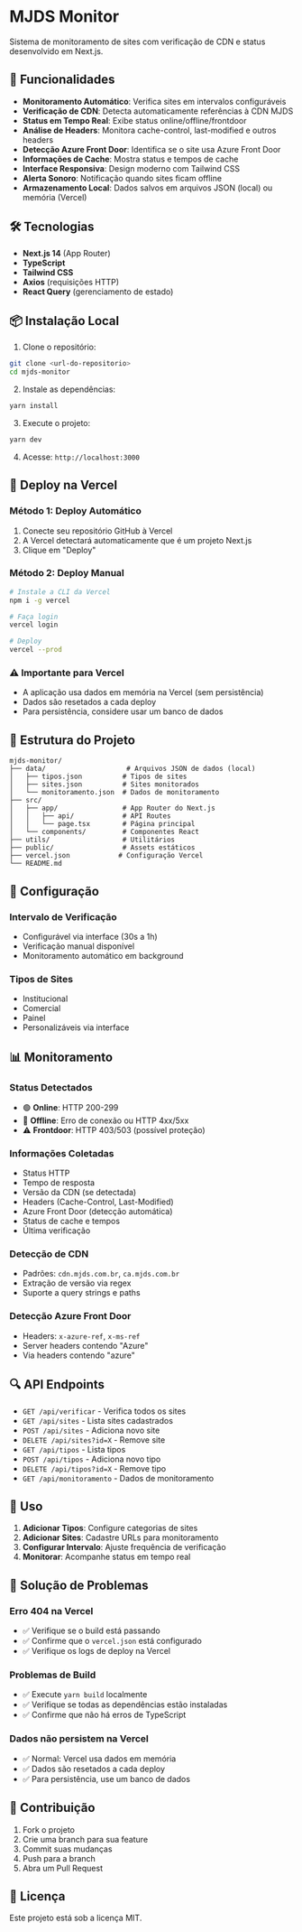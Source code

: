 # MJDS Monitor

Sistema de monitoramento de sites com verificação de CDN e status desenvolvido em Next.js.

## 🚀 Funcionalidades

- **Monitoramento Automático**: Verifica sites em intervalos configuráveis
- **Verificação de CDN**: Detecta automaticamente referências à CDN MJDS
- **Status em Tempo Real**: Exibe status online/offline/frontdoor
- **Análise de Headers**: Monitora cache-control, last-modified e outros headers
- **Detecção Azure Front Door**: Identifica se o site usa Azure Front Door
- **Informações de Cache**: Mostra status e tempos de cache
- **Interface Responsiva**: Design moderno com Tailwind CSS
- **Alerta Sonoro**: Notificação quando sites ficam offline
- **Armazenamento Local**: Dados salvos em arquivos JSON (local) ou memória (Vercel)

## 🛠 Tecnologias

- **Next.js 14** (App Router)
- **TypeScript**
- **Tailwind CSS**
- **Axios** (requisições HTTP)
- **React Query** (gerenciamento de estado)

## 📦 Instalação Local

1. Clone o repositório:
```bash
git clone <url-do-repositorio>
cd mjds-monitor
```

2. Instale as dependências:
```bash
yarn install
```

3. Execute o projeto:
```bash
yarn dev
```

4. Acesse: `http://localhost:3000`

## 🚀 Deploy na Vercel

### Método 1: Deploy Automático
1. Conecte seu repositório GitHub à Vercel
2. A Vercel detectará automaticamente que é um projeto Next.js
3. Clique em "Deploy"

### Método 2: Deploy Manual
```bash
# Instale a CLI da Vercel
npm i -g vercel

# Faça login
vercel login

# Deploy
vercel --prod
```

### ⚠️ Importante para Vercel
- A aplicação usa dados em memória na Vercel (sem persistência)
- Dados são resetados a cada deploy
- Para persistência, considere usar um banco de dados

## 📁 Estrutura do Projeto

```
mjds-monitor/
├── data/                    # Arquivos JSON de dados (local)
│   ├── tipos.json          # Tipos de sites
│   ├── sites.json          # Sites monitorados
│   └── monitoramento.json  # Dados de monitoramento
├── src/
│   ├── app/                # App Router do Next.js
│   │   ├── api/            # API Routes
│   │   └── page.tsx        # Página principal
│   └── components/         # Componentes React
├── utils/                  # Utilitários
├── public/                 # Assets estáticos
├── vercel.json            # Configuração Vercel
└── README.md
```

## 🔧 Configuração

### Intervalo de Verificação
- Configurável via interface (30s a 1h)
- Verificação manual disponível
- Monitoramento automático em background

### Tipos de Sites
- Institucional
- Comercial
- Painel
- Personalizáveis via interface

## 📊 Monitoramento

### Status Detectados
- 🟢 **Online**: HTTP 200-299
- 🔴 **Offline**: Erro de conexão ou HTTP 4xx/5xx
- ⚠️ **Frontdoor**: HTTP 403/503 (possível proteção)

### Informações Coletadas
- Status HTTP
- Tempo de resposta
- Versão da CDN (se detectada)
- Headers (Cache-Control, Last-Modified)
- Azure Front Door (detecção automática)
- Status de cache e tempos
- Última verificação

### Detecção de CDN
- Padrões: `cdn.mjds.com.br`, `ca.mjds.com.br`
- Extração de versão via regex
- Suporte a query strings e paths

### Detecção Azure Front Door
- Headers: `x-azure-ref`, `x-ms-ref`
- Server headers contendo "Azure"
- Via headers contendo "azure"

## 🔍 API Endpoints

- `GET /api/verificar` - Verifica todos os sites
- `GET /api/sites` - Lista sites cadastrados
- `POST /api/sites` - Adiciona novo site
- `DELETE /api/sites?id=X` - Remove site
- `GET /api/tipos` - Lista tipos
- `POST /api/tipos` - Adiciona novo tipo
- `DELETE /api/tipos?id=X` - Remove tipo
- `GET /api/monitoramento` - Dados de monitoramento

## 📝 Uso

1. **Adicionar Tipos**: Configure categorias de sites
2. **Adicionar Sites**: Cadastre URLs para monitoramento
3. **Configurar Intervalo**: Ajuste frequência de verificação
4. **Monitorar**: Acompanhe status em tempo real

## 🔧 Solução de Problemas

### Erro 404 na Vercel
- ✅ Verifique se o build está passando
- ✅ Confirme que o `vercel.json` está configurado
- ✅ Verifique os logs de deploy na Vercel

### Problemas de Build
- ✅ Execute `yarn build` localmente
- ✅ Verifique se todas as dependências estão instaladas
- ✅ Confirme que não há erros de TypeScript

### Dados não persistem na Vercel
- ✅ Normal: Vercel usa dados em memória
- ✅ Dados são resetados a cada deploy
- ✅ Para persistência, use um banco de dados

## 🤝 Contribuição

1. Fork o projeto
2. Crie uma branch para sua feature
3. Commit suas mudanças
4. Push para a branch
5. Abra um Pull Request

## 📄 Licença

Este projeto está sob a licença MIT. 